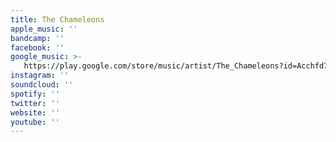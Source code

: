 ```yaml
---
title: The Chameleons
apple_music: ''
bandcamp: ''
facebook: ''
google_music: >-
   https://play.google.com/store/music/artist/The_Chameleons?id=Acchfd7nukxgd3e2ifvlnqolwlq
instagram: ''
soundcloud: ''
spotify: ''
twitter: ''
website: ''
youtube: ''
---
```

